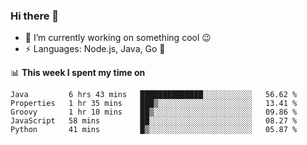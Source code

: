 ### Hi there 👋

<!--
**nodejh/nodejh** is a ✨ _special_ ✨ repository because its `README.md` (this file) appears on your GitHub profile.

Here are some ideas to get you started:

- 🔭 I’m currently working on ...
- 🌱 I’m currently learning ...
- 👯 I’m looking to collaborate on ...
- 🤔 I’m looking for help with ...
- 💬 Ask me about ...
- 📫 How to reach me: ...
- 😄 Pronouns: ...
- ⚡ Fun fact: ...
-->

- 🔭 I’m currently working on something cool :wink:
- ⚡ Languages: Node.js, Java, Go :thought_balloon:

📊 **This week I spent my time on**

<!--START_SECTION:waka-->
```text
Java         6 hrs 43 mins   ██████████████░░░░░░░░░░░   56.62 % 
Properties   1 hr 35 mins    ███▒░░░░░░░░░░░░░░░░░░░░░   13.41 % 
Groovy       1 hr 10 mins    ██▒░░░░░░░░░░░░░░░░░░░░░░   09.86 % 
JavaScript   58 mins         ██░░░░░░░░░░░░░░░░░░░░░░░   08.27 % 
Python       41 mins         █▒░░░░░░░░░░░░░░░░░░░░░░░   05.87 % 
```
<!--END_SECTION:waka-->


<!--
:traffic_light: **Visitors**

![visitors](https://visitor-badge.glitch.me/badge?page_id=nodejh.nodejh)
-->
